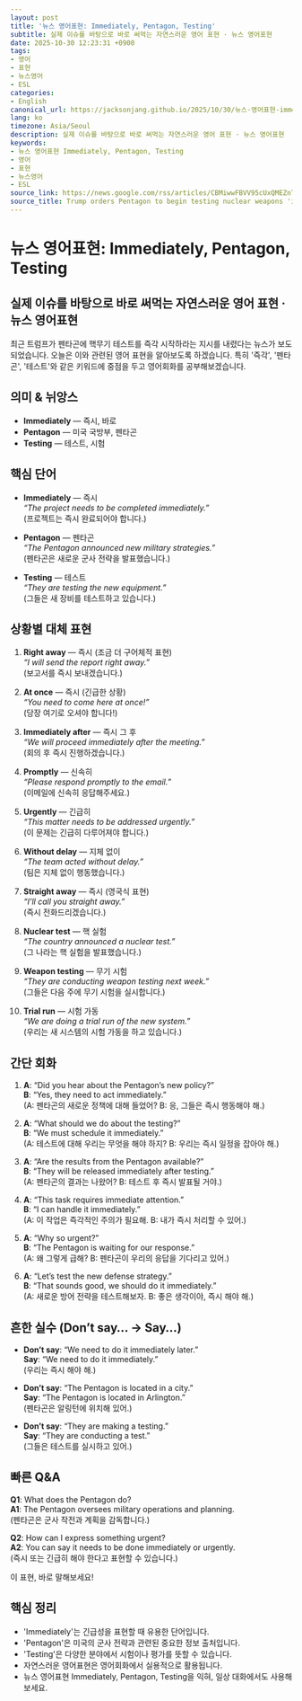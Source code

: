 ```yaml
---
layout: post
title: '뉴스 영어표현: Immediately, Pentagon, Testing'
subtitle: 실제 이슈를 바탕으로 바로 써먹는 자연스러운 영어 표현 · 뉴스 영어표현
date: 2025-10-30 12:23:31 +0900
tags:
- 영어
- 표현
- 뉴스영어
- ESL
categories:
- English
canonical_url: https://jacksonjang.github.io/2025/10/30/뉴스-영어표현-immediately-pentagon-testing/
lang: ko
timezone: Asia/Seoul
description: 실제 이슈를 바탕으로 바로 써먹는 자연스러운 영어 표현 · 뉴스 영어표현
keywords:
- 뉴스 영어표현 Immediately, Pentagon, Testing
- 영어
- 표현
- 뉴스영어
- ESL
source_link: https://news.google.com/rss/articles/CBMiwwFBVV95cUxQMEZnTm4yNG1yOWg0X1pfSDFkSUdTNkR3bVNaWjQ0cU5sRlgzZWdDTENmQ3RkZjRoaUc1ck41SmY0OGI5UW5qTHhkSDhXaGE5STFWMW1UaUdNNWs0VG9wOXA4M2QtaVpSZ1dhYWxBMF92TnBJNW9LNXFSMnAwdEp0eUd1c0xWZE1iY0JJbGZPRjhnS3pTYmhERkRBcDR1M0NrdVpZUkpqU3ZHbEhtaGtPUGgybEJZenMtdWhyV0ZtSVpjMTDSAVZBVV95cUxPNGROdUV3ZmFmRVh5RTUzbmZzR0pwdkNscEJNaWYzVWFyQUFPa2U4QXE2NWxhQWJKTVhud2RmNG5LUkFQbVFxcW5KRlJUZDhZTHhRRm00Zw?oc=5
source_title: Trump orders Pentagon to begin testing nuclear weapons 'immediately'
---
```


# 뉴스 영어표현: Immediately, Pentagon, Testing
## 실제 이슈를 바탕으로 바로 써먹는 자연스러운 영어 표현 · 뉴스 영어표현

최근 트럼프가 펜타곤에 핵무기 테스트를 즉각 시작하라는 지시를 내렸다는 뉴스가 보도되었습니다. 오늘은 이와 관련된 영어 표현을 알아보도록 하겠습니다. 특히 '즉각', '펜타곤', '테스트'와 같은 키워드에 중점을 두고 영어회화를 공부해보겠습니다.

## 의미 & 뉘앙스

- **Immediately** — 즉시, 바로
- **Pentagon** — 미국 국방부, 펜타곤
- **Testing** — 테스트, 시험

## 핵심 단어

- **Immediately** — 즉시  
  *“The project needs to be completed immediately.”*  
  (프로젝트는 즉시 완료되어야 합니다.)

- **Pentagon** — 펜타곤  
  *“The Pentagon announced new military strategies.”*  
  (펜타곤은 새로운 군사 전략을 발표했습니다.)

- **Testing** — 테스트  
  *“They are testing the new equipment.”*  
  (그들은 새 장비를 테스트하고 있습니다.)

## 상황별 대체 표현

1. **Right away** — 즉시 (조금 더 구어체적 표현)  
   *“I will send the report right away.”*  
   (보고서를 즉시 보내겠습니다.)

2. **At once** — 즉시 (긴급한 상황)  
   *“You need to come here at once!”*  
   (당장 여기로 오셔야 합니다!)

3. **Immediately after** — 즉시 그 후  
   *“We will proceed immediately after the meeting.”*  
   (회의 후 즉시 진행하겠습니다.)

4. **Promptly** — 신속히  
   *“Please respond promptly to the email.”*  
   (이메일에 신속히 응답해주세요.)

5. **Urgently** — 긴급히  
   *“This matter needs to be addressed urgently.”*  
   (이 문제는 긴급히 다루어져야 합니다.)

6. **Without delay** — 지체 없이  
   *“The team acted without delay.”*  
   (팀은 지체 없이 행동했습니다.)

7. **Straight away** — 즉시 (영국식 표현)  
   *“I’ll call you straight away.”*  
   (즉시 전화드리겠습니다.)

8. **Nuclear test** — 핵 실험  
   *“The country announced a nuclear test.”*  
   (그 나라는 핵 실험을 발표했습니다.)

9. **Weapon testing** — 무기 시험  
   *“They are conducting weapon testing next week.”*  
   (그들은 다음 주에 무기 시험을 실시합니다.)

10. **Trial run** — 시험 가동  
    *“We are doing a trial run of the new system.”*  
    (우리는 새 시스템의 시험 가동을 하고 있습니다.)

## 간단 회화

1. **A**: “Did you hear about the Pentagon’s new policy?”  
   **B**: “Yes, they need to act immediately.”  
   (A: 펜타곤의 새로운 정책에 대해 들었어? B: 응, 그들은 즉시 행동해야 해.)

2. **A**: “What should we do about the testing?”  
   **B**: “We must schedule it immediately.”  
   (A: 테스트에 대해 우리는 무엇을 해야 하지? B: 우리는 즉시 일정을 잡아야 해.)

3. **A**: “Are the results from the Pentagon available?”  
   **B**: “They will be released immediately after testing.”  
   (A: 펜타곤의 결과는 나왔어? B: 테스트 후 즉시 발표될 거야.)

4. **A**: “This task requires immediate attention.”  
   **B**: “I can handle it immediately.”  
   (A: 이 작업은 즉각적인 주의가 필요해. B: 내가 즉시 처리할 수 있어.)

5. **A**: “Why so urgent?”  
   **B**: “The Pentagon is waiting for our response.”  
   (A: 왜 그렇게 급해? B: 펜타곤이 우리의 응답을 기다리고 있어.)

6. **A**: “Let’s test the new defense strategy.”  
   **B**: “That sounds good, we should do it immediately.”  
   (A: 새로운 방어 전략을 테스트해보자. B: 좋은 생각이야, 즉시 해야 해.)

## 흔한 실수 (Don’t say… → Say…)

- **Don’t say**: “We need to do it immediately later.”  
  **Say**: “We need to do it immediately.”  
  (우리는 즉시 해야 해.)

- **Don’t say**: “The Pentagon is located in a city.”  
  **Say**: “The Pentagon is located in Arlington.”  
  (펜타곤은 알링턴에 위치해 있어.)

- **Don’t say**: “They are making a testing.”  
  **Say**: “They are conducting a test.”  
  (그들은 테스트를 실시하고 있어.)

## 빠른 Q&A

**Q1**: What does the Pentagon do?  
**A1**: The Pentagon oversees military operations and planning.  
(펜타곤은 군사 작전과 계획을 감독합니다.)

**Q2**: How can I express something urgent?  
**A2**: You can say it needs to be done immediately or urgently.  
(즉시 또는 긴급히 해야 한다고 표현할 수 있습니다.)

이 표현, 바로 말해보세요!

## 핵심 정리

- 'Immediately'는 긴급성을 표현할 때 유용한 단어입니다.
- 'Pentagon'은 미국의 군사 전략과 관련된 중요한 정보 출처입니다.
- 'Testing'은 다양한 분야에서 시험이나 평가를 뜻할 수 있습니다.
- 자연스러운 영어표현은 영어회화에서 실용적으로 활용됩니다.
- 뉴스 영어표현 Immediately, Pentagon, Testing을 익혀, 일상 대화에서도 사용해 보세요.